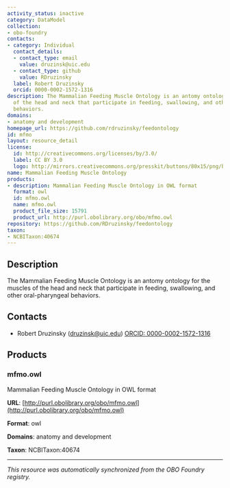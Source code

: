 ```yaml
---
activity_status: inactive
category: DataModel
collection:
- obo-foundry
contacts:
- category: Individual
  contact_details:
  - contact_type: email
    value: druzinsk@uic.edu
  - contact_type: github
    value: RDruzinsky
  label: Robert Druzinsky
  orcid: 0000-0002-1572-1316
description: The Mammalian Feeding Muscle Ontology is an antomy ontology for the muscles
  of the head and neck that participate in feeding, swallowing, and other oral-pharyngeal
  behaviors.
domains:
- anatomy and development
homepage_url: https://github.com/rdruzinsky/feedontology
id: mfmo
layout: resource_detail
license:
  id: http://creativecommons.org/licenses/by/3.0/
  label: CC BY 3.0
  logo: http://mirrors.creativecommons.org/presskit/buttons/80x15/png/by.png
name: Mammalian Feeding Muscle Ontology
products:
- description: Mammalian Feeding Muscle Ontology in OWL format
  format: owl
  id: mfmo.owl
  name: mfmo.owl
  product_file_size: 15791
  product_url: http://purl.obolibrary.org/obo/mfmo.owl
repository: https://github.com/RDruzinsky/feedontology
taxon:
- NCBITaxon:40674
---
```

## Description

The Mammalian Feeding Muscle Ontology is an antomy ontology for the muscles of the head and neck that participate in feeding, swallowing, and other oral-pharyngeal behaviors.

## Contacts

- Robert Druzinsky (druzinsk@uic.edu) [ORCID: 0000-0002-1572-1316](https://orcid.org/0000-0002-1572-1316)

## Products

### mfmo.owl

Mammalian Feeding Muscle Ontology in OWL format

**URL**: [http://purl.obolibrary.org/obo/mfmo.owl](http://purl.obolibrary.org/obo/mfmo.owl)

**Format**: owl

**Domains**: anatomy and development

**Taxon**: NCBITaxon:40674

---

*This resource was automatically synchronized from the OBO Foundry registry.*